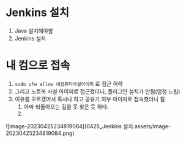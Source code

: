 # Jenkins 설치

1. Java 설치해야함
2. Jenkins 설치



# 내 컴으로 접속

1. `sudo ufw allow 내컴퓨터사설아이피` 로 접근 허락
2. 그리고 노트북 사설 아이피로 접근했더니, 플러그인 설치가 안됨(엄청 느림)
3. 이유를 모르겠어서 혹시나 하고 공유기 외부 아이피로 접속했더니 됨
   1. 아마 되돌아오는 길을 못 찾은 듯 하다.
   2. 

![image-20230425234819084](0425_Jenkins 설치.assets/image-20230425234819084.png)